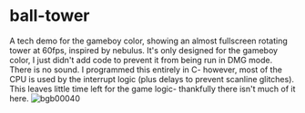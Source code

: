 # ball-tower
A tech demo for the gameboy color, showing an almost fullscreen rotating tower at 60fps, inspired by nebulus.
It's only designed for the gameboy color, I just didn't add code to prevent it from being run in DMG mode.
There is no sound.
I programmed this entirely in C- however, most of the CPU is used by the interrupt logic (plus delays to prevent scanline glitches). This leaves little time left for the game logic- thankfully there isn't much of it here.
![bgb00040](https://user-images.githubusercontent.com/65693349/216233951-58c44aba-d81e-480c-956a-814516f3053c.png)
